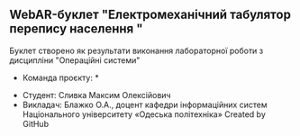 ## WebAR-буклет "Електромеханічний табулятор перепису населення "
 Буклет створено як результати виконання лабораторної роботи з дисципліни "Операційні системи"
 * Команда проєкту:  *
 - Студент: Сливка Максим Олексійович
 - Викладач: Блажко О.А., доцент кафедри інформаційних систем Національного університету «Одеська політехніка»
   Created by GitHub
